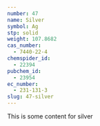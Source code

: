 ```yaml
---
number: 47
name: Silver
symbol: Ag
stp: solid
weight: 107.8682
cas_number:
  - 7440-22-4
chemspider_id:
  - 22394
pubchem_id:
  - 23954
ec_number:
  - 231-131-3
slug: 47-silver
---
```


This is some content for silver
